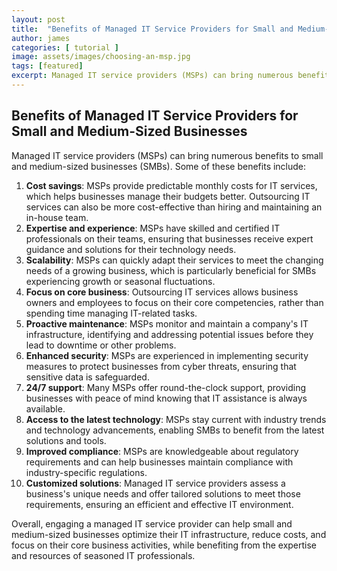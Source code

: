 ```yaml
---
layout: post
title:  "Benefits of Managed IT Service Providers for Small and Medium-Sized Businesses"
author: james
categories: [ tutorial ]
image: assets/images/choosing-an-msp.jpg
tags: [featured]
excerpt: Managed IT service providers (MSPs) can bring numerous benefits to small and medium-sized businesses (SMBs)
---
```

## Benefits of Managed IT Service Providers for Small and Medium-Sized Businesses

Managed IT service providers (MSPs) can bring numerous benefits to small and medium-sized businesses (SMBs). Some of these benefits include:

1. **Cost savings**: MSPs provide predictable monthly costs for IT services, which helps businesses manage their budgets better. Outsourcing IT services can also be more cost-effective than hiring and maintaining an in-house team.
2. **Expertise and experience**: MSPs have skilled and certified IT professionals on their teams, ensuring that businesses receive expert guidance and solutions for their technology needs.
3. **Scalability**: MSPs can quickly adapt their services to meet the changing needs of a growing business, which is particularly beneficial for SMBs experiencing growth or seasonal fluctuations.
4. **Focus on core business**: Outsourcing IT services allows business owners and employees to focus on their core competencies, rather than spending time managing IT-related tasks.
5. **Proactive maintenance**: MSPs monitor and maintain a company's IT infrastructure, identifying and addressing potential issues before they lead to downtime or other problems.
6. **Enhanced security**: MSPs are experienced in implementing security measures to protect businesses from cyber threats, ensuring that sensitive data is safeguarded.
7. **24/7 support**: Many MSPs offer round-the-clock support, providing businesses with peace of mind knowing that IT assistance is always available.
8. **Access to the latest technology**: MSPs stay current with industry trends and technology advancements, enabling SMBs to benefit from the latest solutions and tools.
9. **Improved compliance**: MSPs are knowledgeable about regulatory requirements and can help businesses maintain compliance with industry-specific regulations.
10. **Customized solutions**: Managed IT service providers assess a business's unique needs and offer tailored solutions to meet those requirements, ensuring an efficient and effective IT environment.

Overall, engaging a managed IT service provider can help small and medium-sized businesses optimize their IT infrastructure, reduce costs, and focus on their core business activities, while benefiting from the expertise and resources of seasoned IT professionals.
